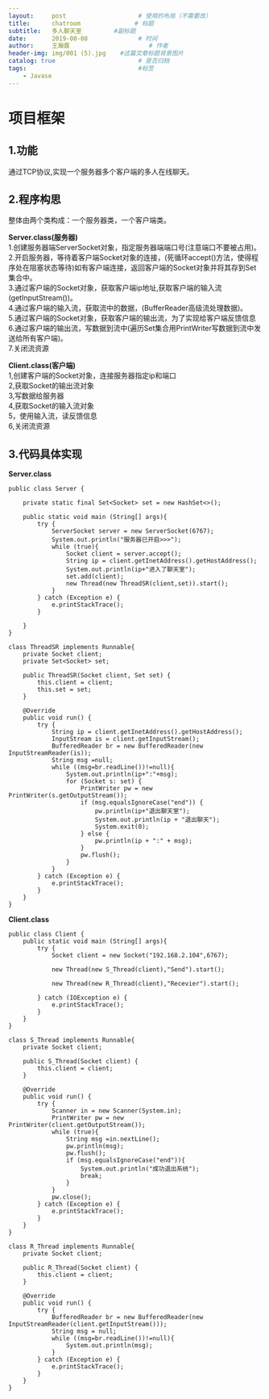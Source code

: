 ```yaml
---
layout:     post                    # 使用的布局（不需要改）
title:      chatroom               # 标题 
subtitle:   多人聊天室         #副标题
date:       2019-08-08              # 时间
author:     王瀚霆                      # 作者
header-img: img/001 (5).jpg    #这篇文章标题背景图片
catalog: true                       # 是否归档
tags:                               #标签
    - Javase
---   
```

#  项目框架  
## 1.功能  
通过TCP协议,实现一个服务器多个客户端的多人在线聊天。  

## 2.程序构思  
整体由两个类构成：一个服务器类，一个客户端类。  

**Server.class(服务器)**   
1.创建服务器端ServerSocket对象，指定服务器端端口号(注意端口不要被占用)。  
2.开启服务器，等待着客户端Socket对象的连接，(死循环accept()方法，使得程序处在阻塞状态等待)如有客户端连接，返回客户端的Socket对象并将其存到Set集合中。  
3.通过客户端的Socket对象，获取客户端ip地址,获取客户端的输入流(getInputStream())。  
4.通过客户端的输入流，获取流中的数据，(BufferReader高级流处理数据)。  
5.通过客户端的Socket对象，获取客户端的输出流，为了实现给客户端反馈信息   
6.通过客户端的输出流，写数据到流中(遍历Set集合用PrintWriter写数据到流中发送给所有客户端)。  
7.关闭流资源   

**Client.class(客户端)**  
1,创建客户端的Socket对象，连接服务器指定ip和端口  
2,获取Socket的输出流对象  
3,写数据给服务器  
4,获取Socket的输入流对象  
5，使用输入流，读反馈信息  
6,关闭流资源  

## 3.代码具体实现  
**Server.class**  
```
public class Server {

    private static final Set<Socket> set = new HashSet<>();

    public static void main (String[] args){
        try {
            ServerSocket server = new ServerSocket(6767);
            System.out.println("服务器已开启>>>");
            while (true){
                Socket client = server.accept();
                String ip = client.getInetAddress().getHostAddress();
                System.out.println(ip+"进入了聊天室");
                set.add(client);
                new Thread(new ThreadSR(client,set)).start();
            }
        } catch (Exception e) {
            e.printStackTrace();
        }

    }
}

class ThreadSR implements Runnable{
    private Socket client;
    private Set<Socket> set;

    public ThreadSR(Socket client, Set set) {
        this.client = client;
        this.set = set;
    }

    @Override
    public void run() {
        try {
            String ip = client.getInetAddress().getHostAddress();
            InputStream is = client.getInputStream();
            BufferedReader br = new BufferedReader(new InputStreamReader(is));
            String msg =null;
            while ((msg=br.readLine())!=null){
                System.out.println(ip+":"+msg);
                for (Socket s: set) {
                    PrintWriter pw = new PrintWriter(s.getOutputStream());
                    if (msg.equalsIgnoreCase("end")) {
                        pw.println(ip+"退出聊天室");
                        System.out.println(ip + "退出聊天");
                        System.exit(0);
                    } else {
                        pw.println(ip + ":" + msg);
                    }
                    pw.flush();
                }
            }
        } catch (Exception e) {
            e.printStackTrace();
        }
    }
}
```

**Client.class**  
```
public class Client {
    public static void main (String[] args){
        try {
            Socket client = new Socket("192.168.2.104",6767);
            
            new Thread(new S_Thread(client),"Send").start();
            
            new Thread(new R_Thread(client),"Recevier").start();
            
        } catch (IOException e) {
            e.printStackTrace();
        }
    }
}

class S_Thread implements Runnable{
    private Socket client;

    public S_Thread(Socket client) {
        this.client = client;
    }

    @Override
    public void run() {
        try {
            Scanner in = new Scanner(System.in);
            PrintWriter pw = new PrintWriter(client.getOutputStream());
            while (true){
                String msg =in.nextLine();
                pw.println(msg);
                pw.flush();
                if (msg.equalsIgnoreCase("end")){
                    System.out.println("成功退出系统");
                    break;
                }
            }
            pw.close();
        } catch (Exception e) {
            e.printStackTrace();
        }
    }
}

class R_Thread implements Runnable{
    private Socket client;

    public R_Thread(Socket client) {
        this.client = client;
    }

    @Override
    public void run() {
        try {
            BufferedReader br = new BufferedReader(new InputStreamReader(client.getInputStream()));
            String msg = null;
            while ((msg=br.readLine())!=null){
                System.out.println(msg);
            }
        } catch (Exception e) {
            e.printStackTrace();
        }
    }
}
```
